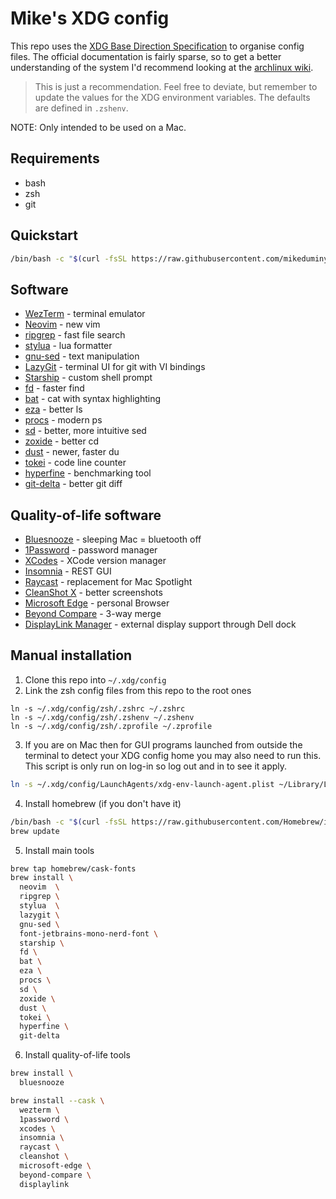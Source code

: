 # Mike's XDG config

This repo uses the [XDG Base Direction Specification](https://specifications.freedesktop.org/basedir-spec/basedir-spec-latest.html) to organise config files. The official documentation is fairly sparse, so to get a better understanding of the system I'd recommend looking at the [archlinux wiki](https://wiki.archlinux.org/title/XDG_Base_Directory).

> This is just a recommendation. Feel free to deviate, but remember to update
the values for the XDG environment variables. The defaults are defined in
`.zshenv`.

NOTE: Only intended to be used on a Mac.

## Requirements
- bash
- zsh
- git

## Quickstart
```sh
/bin/bash -c "$(curl -fsSL https://raw.githubusercontent.com/mikeduminy/dotfiles/HEAD/bootstrap.sh)"
```

## Software
- [WezTerm](https://wezfurlong.org/wezterm/) - terminal emulator
- [Neovim](https://neovim.io/) - new vim
- [ripgrep](https://github.com/BurntSushi/ripgrep) - fast file search
- [stylua](https://github.com/JohnnyMorganz/StyLua) - lua formatter
- [gnu-sed](https://formulae.brew.sh/formula/gnu-sed) - text manipulation
- [LazyGit](https://github.com/jesseduffield/lazygit) - terminal UI for git with VI bindings
- [Starship](https://starship.rs/) - custom shell prompt
- [fd](https://github.com/sharkdp/fd) - faster find
- [bat](https://github.com/sharkdp/bat) - cat with syntax highlighting
- [eza](https://github.com/eza-community/eza) - better ls
- [procs](https://github.com/dalance/procs) - modern ps
- [sd](https://github.com/chmln/sd) - better, more intuitive sed
- [zoxide](https://github.com/ajeetdsouza/zoxide) - better cd
- [dust](https://github.com/bootandy/dust) - newer, faster du
- [tokei](https://github.com/XAMPPRocky/tokei) - code line counter
- [hyperfine](https://github.com/sharkdp/hyperfine) - benchmarking tool
- [git-delta](https://github.com/dandavison/delta) - better git diff

## Quality-of-life software
- [Bluesnooze](https://github.com/odlp/bluesnooze) - sleeping Mac = bluetooth off
- [1Password](https://1password.com/) - password manager
- [XCodes](https://www.xcodes.app/) - XCode version manager
- [Insomnia](https://insomnia.rest/) - REST GUI
- [Raycast](https://www.raycast.com/) - replacement for Mac Spotlight
- [CleanShot X](https://cleanshot.com/) - better screenshots
- [Microsoft Edge](https://www.microsoft.com/en-us/edge) - personal Browser
- [Beyond Compare](https://www.scootersoftware.com/download.php) - 3-way merge
- [DisplayLink Manager](https://www.synaptics.com/products/displaylink-graphics/downloads/macos) - external display support through Dell dock

## Manual installation
1. Clone this repo into `~/.xdg/config`
2. Link the zsh config files from this repo to the root ones
````
ln -s ~/.xdg/config/zsh/.zshrc ~/.zshrc
ln -s ~/.xdg/config/zsh/.zshenv ~/.zshenv
ln -s ~/.xdg/config/zsh/.zprofile ~/.zprofile
``````
3. If you are on Mac then for GUI programs launched from outside the terminal to detect your XDG config home you may also need to run this. This script is only run on log-in so log out and in to see it apply.
```sh
ln -s ~/.xdg/config/LaunchAgents/xdg-env-launch-agent.plist ~/Library/LaunchAgents/xdg-env-launch-agent.plist
```
4. Install homebrew (if you don't have it)
```sh
/bin/bash -c "$(curl -fsSL https://raw.githubusercontent.com/Homebrew/install/HEAD/install.sh)"
brew update
```
5. Install main tools
```sh
brew tap homebrew/cask-fonts
brew install \
  neovim  \
  ripgrep \
  stylua  \
  lazygit \
  gnu-sed \
  font-jetbrains-mono-nerd-font \
  starship \
  fd \
  bat \
  eza \
  procs \
  sd \
  zoxide \
  dust \
  tokei \
  hyperfine \
  git-delta

```
6. Install quality-of-life tools
```sh
brew install \
  bluesnooze

brew install --cask \
  wezterm \
  1password \
  xcodes \
  insomnia \
  raycast \
  cleanshot \
  microsoft-edge \
  beyond-compare \
  displaylink
```

